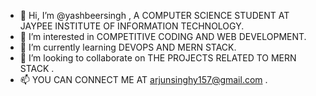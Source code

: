 - 👋 Hi, I’m @yashbeersingh , A COMPUTER SCIENCE STUDENT AT JAYPEE INSTITUTE OF INFORMATION TECHNOLOGY.
- 👀 I’m interested in COMPETITIVE CODING AND WEB DEVELOPMENT.
- 🌱 I’m currently learning DEVOPS AND MERN STACK.
- 💞️ I’m looking to collaborate on THE PROJECTS RELATED TO MERN STACK .
- 📫 YOU CAN CONNECT ME AT arjunsinghy157@gmail.com .

<!---
yashbeersingh/yashbeersingh is a ✨ special ✨ repository because its `README.md` (this file) appears on your GitHub profile.
You can click the Preview link to take a look at your changes.
--->
